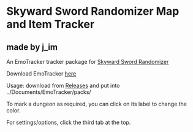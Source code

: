 # Skyward Sword Randomizer Map and Item Tracker
## made by j_im
An EmoTracker tracker package for [Skyward Sword Randomizer](https://github.com/lepelog/sslib)

Download EmoTracker [here](https://emotracker.net)

Usage: download from [Releases](https://github.com/j-imbo/ssrando_jim/releases/latest) and put into ../Documents/EmoTracker/packs/

To mark a dungeon as required, you can click on its label to change the color.

For settings/options, click the third tab at the top.
